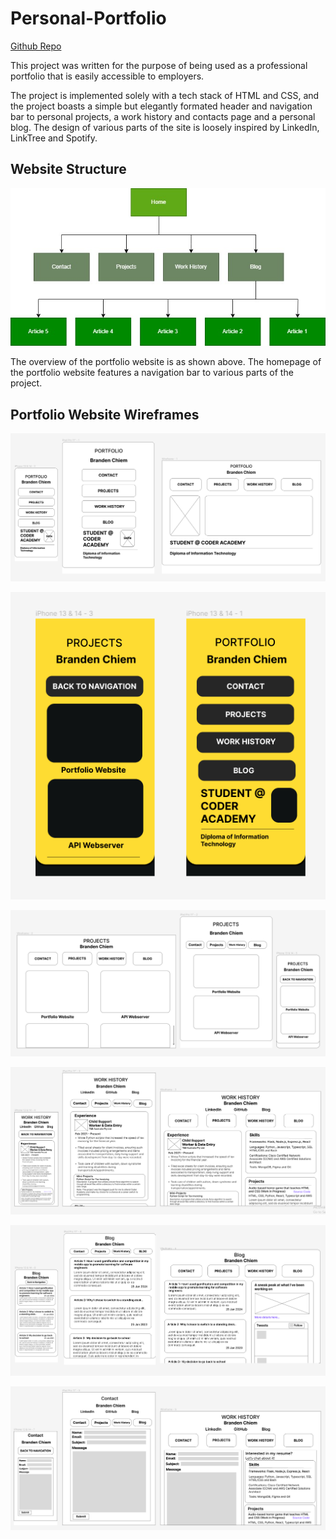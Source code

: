 # Personal-Portfolio

[Github Repo](https://github.com/aztrocord/personal-portfolio)

This project was written for the purpose of being used as a professional portfolio that is easily accessible to employers.

The project is implemented solely with a tech stack of HTML and CSS, and the project boasts a simple but elegantly formated header and navigation bar to personal projects, a work history and contacts page and a personal blog. The design of various parts of the site is loosely inspired by LinkedIn, LinkTree and Spotify.

## Website Structure

![Portfolio Website Sitemap](./docs/Portfolio_Sitemap.jpg)

The overview of the portfolio website is as shown above. The homepage of the portfolio website features a navigation bar to various parts of the project.

## Portfolio Website Wireframes

![Portfolio Homepage Wireframe](./docs/Portfolio_Homepage_Wireframes.PNG)

![Portfolio Homepage Wireframe](./docs/Detailed_Mockups.PNG)

![Portfolio Projects Wireframe](./docs/Portfolio_Projects_Wireframes.PNG)

![Portfolio Work History Wireframe](./docs/Portfolio_Work_History_Wireframes.PNG)

![Portfolio Blog Wireframe](./docs/Portfolio_Blog_Wireframes.PNG)

![Portfolio Contact Wireframe](./docs/Portfolio_Contact_Page_Wireframes.PNG)


